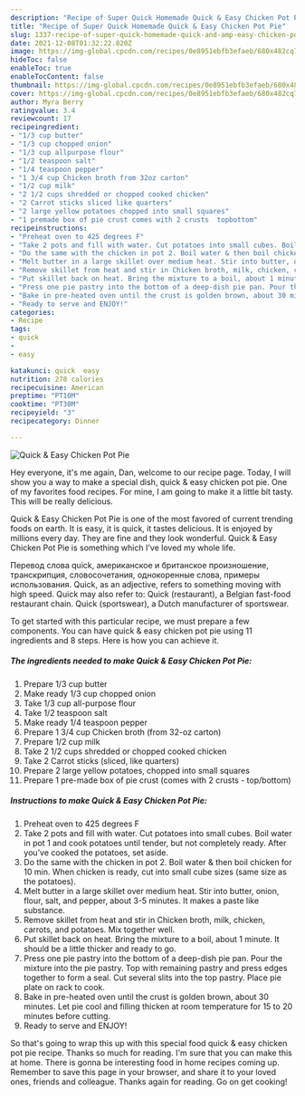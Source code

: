 ```yaml
---
description: "Recipe of Super Quick Homemade Quick & Easy Chicken Pot Pie"
title: "Recipe of Super Quick Homemade Quick & Easy Chicken Pot Pie"
slug: 1337-recipe-of-super-quick-homemade-quick-and-amp-easy-chicken-pot-pie
date: 2021-12-08T01:32:22.820Z
image: https://img-global.cpcdn.com/recipes/0e8951ebfb3efaeb/680x482cq70/quick-easy-chicken-pot-pie-recipe-main-photo.jpg
hideToc: false
enableToc: true
enableTocContent: false
thumbnail: https://img-global.cpcdn.com/recipes/0e8951ebfb3efaeb/680x482cq70/quick-easy-chicken-pot-pie-recipe-main-photo.jpg
cover: https://img-global.cpcdn.com/recipes/0e8951ebfb3efaeb/680x482cq70/quick-easy-chicken-pot-pie-recipe-main-photo.jpg
author: Myra Berry
ratingvalue: 3.4
reviewcount: 17
recipeingredient:
- "1/3 cup butter"
- "1/3 cup chopped onion"
- "1/3 cup allpurpose flour"
- "1/2 teaspoon salt"
- "1/4 teaspoon pepper"
- "1 3/4 cup Chicken broth from 32oz carton"
- "1/2 cup milk"
- "2 1/2 cups shredded or chopped cooked chicken"
- "2 Carrot sticks sliced like quarters"
- "2 large yellow potatoes chopped into small squares"
- "1 premade box of pie crust comes with 2 crusts  topbottom"
recipeinstructions:
- "Preheat oven to 425 degrees F"
- "Take 2 pots and fill with water. Cut potatoes into small cubes. Boil water in pot 1 and cook potatoes until tender, but not completely ready. After you’ve cooked the potatoes, set aside."
- "Do the same with the chicken in pot 2. Boil water & then boil chicken for 10 min. When chicken is ready, cut into small cube sizes (same size as the potatoes)."
- "Melt butter in a large skillet over medium heat. Stir into butter, onion, flour, salt, and pepper, about 3-5 minutes. It makes a paste like substance."
- "Remove skillet from heat and stir in Chicken broth, milk, chicken, carrots, and potatoes. Mix together well."
- "Put skillet back on heat. Bring the mixture to a boil, about 1 minute. It should be a little thicker and ready to go."
- "Press one pie pastry into the bottom of a deep-dish pie pan. Pour the mixture into the pie pastry. Top with remaining pastry and press edges together to form a seal. Cut several slits into the top pastry. Place pie plate on rack to cook."
- "Bake in pre-heated oven until the crust is golden brown, about 30 minutes. Let pie cool and filling thicken at room temperature for 15 to 20 minutes before cutting."
- "Ready to serve and ENJOY!"
categories:
- Recipe
tags:
- quick
- 
- easy

katakunci: quick  easy 
nutrition: 278 calories
recipecuisine: American
preptime: "PT10M"
cooktime: "PT30M"
recipeyield: "3"
recipecategory: Dinner

---
```



![Quick & Easy Chicken Pot Pie](https://img-global.cpcdn.com/recipes/0e8951ebfb3efaeb/680x482cq70/quick-easy-chicken-pot-pie-recipe-main-photo.jpg)

Hey everyone, it's me again, Dan, welcome to our recipe page. Today, I will show you a way to make a special dish, quick & easy chicken pot pie. One of my favorites food recipes. For mine, I am going to make it a little bit tasty. This will be really delicious.

Quick & Easy Chicken Pot Pie is one of the most favored of current trending foods on earth. It is easy, it is quick, it tastes delicious. It is enjoyed by millions every day. They are fine and they look wonderful. Quick & Easy Chicken Pot Pie is something which I've loved my whole life.

Перевод слова quick, американское и британское произношение, транскрипция, словосочетания, однокоренные слова, примеры использования. Quick, as an adjective, refers to something moving with high speed. Quick may also refer to: Quick (restaurant), a Belgian fast-food restaurant chain. Quick (sportswear), a Dutch manufacturer of sportswear.


To get started with this particular recipe, we must prepare a few components. You can have quick & easy chicken pot pie using 11 ingredients and 8 steps. Here is how you can achieve it.

<!--inarticleads1-->

##### The ingredients needed to make Quick & Easy Chicken Pot Pie:

1. Prepare 1/3 cup butter
1. Make ready 1/3 cup chopped onion
1. Take 1/3 cup all-purpose flour
1. Take 1/2 teaspoon salt
1. Make ready 1/4 teaspoon pepper
1. Prepare 1 3/4 cup Chicken broth (from 32-oz carton)
1. Prepare 1/2 cup milk
1. Take 2 1/2 cups shredded or chopped cooked chicken
1. Take 2 Carrot sticks (sliced, like quarters)
1. Prepare 2 large yellow potatoes, chopped into small squares
1. Prepare 1 pre-made box of pie crust (comes with 2 crusts - top/bottom)




<!--inarticleads2-->

##### Instructions to make Quick & Easy Chicken Pot Pie:

1. Preheat oven to 425 degrees F
1. Take 2 pots and fill with water. Cut potatoes into small cubes. Boil water in pot 1 and cook potatoes until tender, but not completely ready. After you’ve cooked the potatoes, set aside.
1. Do the same with the chicken in pot 2. Boil water & then boil chicken for 10 min. When chicken is ready, cut into small cube sizes (same size as the potatoes).
1. Melt butter in a large skillet over medium heat. Stir into butter, onion, flour, salt, and pepper, about 3-5 minutes. It makes a paste like substance.
1. Remove skillet from heat and stir in Chicken broth, milk, chicken, carrots, and potatoes. Mix together well.
1. Put skillet back on heat. Bring the mixture to a boil, about 1 minute. It should be a little thicker and ready to go.
1. Press one pie pastry into the bottom of a deep-dish pie pan. Pour the mixture into the pie pastry. Top with remaining pastry and press edges together to form a seal. Cut several slits into the top pastry. Place pie plate on rack to cook.
1. Bake in pre-heated oven until the crust is golden brown, about 30 minutes. Let pie cool and filling thicken at room temperature for 15 to 20 minutes before cutting.
1. Ready to serve and ENJOY!



So that's going to wrap this up with this special food quick & easy chicken pot pie recipe. Thanks so much for reading. I'm sure that you can make this at home. There is gonna be interesting food in home recipes coming up. Remember to save this page in your browser, and share it to your loved ones, friends and colleague. Thanks again for reading. Go on get cooking!
